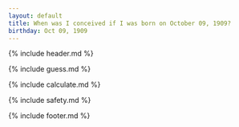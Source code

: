 ```yaml
---
layout: default
title: When was I conceived if I was born on October 09, 1909?
birthday: Oct 09, 1909
---
```


{% include header.md %}

{% include guess.md %}

{% include calculate.md %}

{% include safety.md %}

{% include footer.md %}



